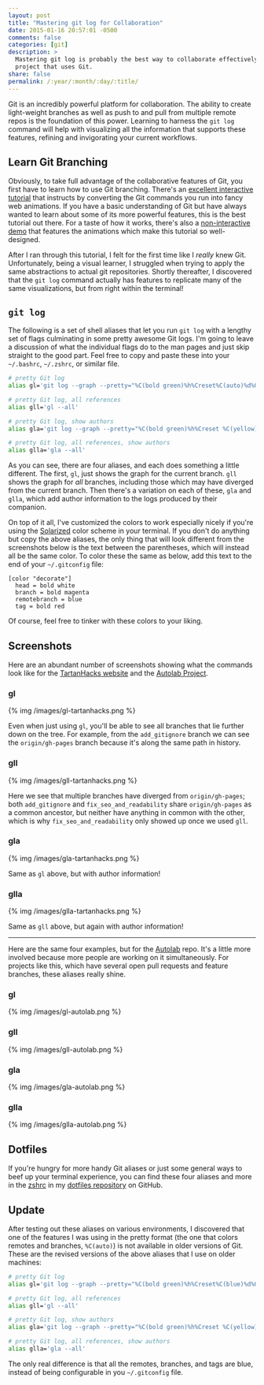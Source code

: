 ```yaml
---
layout: post
title: "Mastering git log for Collaboration"
date: 2015-01-16 20:57:01 -0500
comments: false
categories: [git]
description: >
  Mastering git log is probably the best way to collaborate effectively on a
  project that uses Git.
share: false
permalink: /:year/:month/:day/:title/
---
```


Git is an incredibly powerful platform for collaboration. The ability to create
light-weight branches as well as push to and pull from multiple remote repos is
the foundation of this power. Learning to harness the `git log` command will
help with visualizing all the information that supports these features, refining
and invigorating your current workflows.

<!-- more -->

## Learn Git Branching

Obviously, to take full advantage of the collaborative features of Git, you
first have to learn how to use Git branching. There's an [excellent interactive
tutorial][learnGitBranching] that instructs by converting the Git commands you
run into fancy web animations. If you have a basic understanding of Git but have
always wanted to learn about some of its more powerful features, this is the
best tutorial out there. For a taste of how it works, there's also a
[non-interactive demo][demo] that features the animations which make this
tutorial so well-designed.

After I ran through this tutorial, I felt for the first time like I _really_
knew Git. Unfortunately, being a visual learner, I struggled when trying to
apply the same abstractions to actual git repositories. Shortly thereafter, I
discovered that the `git log` command actually has features to replicate many of
the same visualizations, but from right within the terminal!

## `git log`

The following is a set of shell aliases that let you run `git log` with a
lengthy set of flags culminating in some pretty awesome Git logs. I'm going to
leave a discussion of what the individual flags do to the man pages and just
skip straight to the good part. Feel free to copy and paste these into your
`~/.bashrc`, `~/.zshrc`, or similar file.

```bash pretty git log aliases
# pretty Git log
alias gl='git log --graph --pretty="%C(bold green)%h%Creset%C(auto)%d%Creset %s"'

# pretty Git log, all references
alias gll='gl --all'

# pretty Git log, show authors
alias gla='git log --graph --pretty="%C(bold green)%h%Creset %C(yellow)%an%Creset%C(auto)%d%Creset %s"'

# pretty Git log, all references, show authors
alias glla='gla --all'
```

As you can see, there are four aliases, and each does something a little
different. The first, `gl`, just shows the graph for the current branch. `gll`
shows the graph for _all_ branches, including those which may have diverged from
the current branch. Then there's a variation on each of these, `gla` and
`glla`, which add author information to the logs produced by their
companion.

On top of it all, I've customized the colors to work especially nicely if you're
using the [Solarized][solarized] color scheme in your terminal. If you don't do
anything but copy the above aliases, the only thing that will look different
from the screenshots below is the text between the parentheses, which will
instead all be the same color. To color these the same as below, add this text to
the end of your `~/.gitconfig` file:

```plain Global Git configuration settings
[color "decorate"]
  head = bold white
  branch = bold magenta
  remotebranch = blue
  tag = bold red
```

Of course, feel free to tinker with these colors to your liking.

## Screenshots

Here are an abundant number of screenshots showing what the commands look like
for the [TartanHacks website][tartanhacks] and the [Autolab Project][autolab].

### gl

{% img /images/gl-tartanhacks.png %}

Even when just using `gl`, you'll be able to see all branches that lie further
down on the tree. For example, from the `add_gitignore` branch we can see the
`origin/gh-pages` branch because it's along the same path in history.

### gll

{% img /images/gll-tartanhacks.png %}

Here we see that multiple branches have diverged from `origin/gh-pages`; both
`add_gitignore` and `fix_seo_and_readability` share `origin/gh-pages` as a
common ancestor, but neither have anything in common with the other, which is
why `fix_seo_and_readability` only showed up once we used `gll`.

### gla

{% img /images/gla-tartanhacks.png %}

Same as `gl` above, but with author information!

### glla

{% img /images/glla-tartanhacks.png %}

Same as `gll` above, but again with author information!

- - -

Here are the same four examples, but for the [Autolab][autolab] repo. It's a
little more involved because more people are working on it simultaneously. For
projects like this, which have several open pull requests and feature branches,
these aliases really shine.

### gl

{% img /images/gl-autolab.png %}

### gll

{% img /images/gll-autolab.png %}

### gla

{% img /images/gla-autolab.png %}

### glla

{% img /images/glla-autolab.png %}


## Dotfiles

If you're hungry for more handy Git aliases or just some general ways to beef up
your terminal experience, you can find these four aliases and more in the
[zshrc][zshrc] in my [dotfiles repository][dotfiles] on GitHub.

## Update

After testing out these aliases on various environments, I discovered that one
of the features I was using in the pretty format (the one that colors remotes
and branches, `%C(auto)`) is not available in older versions of Git. These are
the revised versions of the above aliases that I use on older machines:

```bash Compatible Git log aliases
# pretty Git log
alias gl='git log --graph --pretty="%C(bold green)%h%Creset%C(blue)%d%Creset %s"'

# pretty Git log, all references
alias gll='gl --all'

# pretty Git log, show authors
alias gla='git log --graph --pretty="%C(bold green)%h%Creset %C(yellow)%an%Creset%C(blue)%d%Creset %s"'

# pretty Git log, all references, show authors
alias glla='gla --all'
```

The only real difference is that all the remotes, branches, and tags are blue,
instead of being configurable in you `~/.gitconfig` file.





[learnGitBranching]: http://pcottle.github.io/learnGitBranching/
[demo]: http://pcottle.github.io/learnGitBranching/?demo
[solarized]: ethanschoonover.com/solarized
[tartanhacks]: https://github.com/ScottyLabs/tartanhacks
[autolab]: https://github.com/autolab/Autolab
[zshrc]: https://github.com/jez/dotfiles/blob/master/zshrc
[dotfiles]: https://github.com/jez/dotfiles
